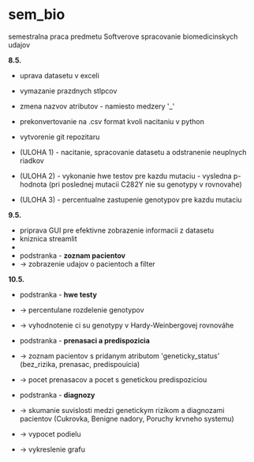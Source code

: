 # sem_bio
semestralna praca predmetu Softverove spracovanie biomedicinskych udajov

**8.5.**
- uprava datasetu v exceli
- vymazanie prazdnych stlpcov
- zmena nazvov atributov - namiesto medzery '_'
- prekonvertovanie na .csv format kvoli nacitaniu v python
- vytvorenie git repozitaru

- (ULOHA 1) - nacitanie, spracovanie datasetu a odstranenie neuplnych riadkov
- (ULOHA 2) - vykonanie hwe testov pre kazdu mutaciu - vysledna p-hodnota (pri poslednej mutacii C282Y nie su genotypy v rovnovahe)
- (ULOHA 3) - percentualne zastupenie genotypov pre kazdu mutaciu

**9.5.**
- priprava GUI pre efektivne zobrazenie informacii z datasetu
- kniznica streamlit
- 
- podstranka - **zoznam pacientov**
- -> zobrazenie udajov o pacientoch a filter

**10.5.**
- podstranka - **hwe testy**
- -> percentulane rozdelenie genotypov
- -> vyhodnotenie ci su genotypy v Hardy-Weinbergovej rovnováhe

- podstranka - **prenasaci a predispozicia**
- -> zoznam pacientov s pridanym atributom 'geneticky_status' (bez_rizika, prenasac, predispouicia)
- -> pocet prenasacov a pocet s genetickou predispoziciou

- podstranka - **diagnozy**
- -> skumanie suvislosti medzi genetickym rizikom a diagnozami pacientov (Cukrovka, Benigne nadory, Poruchy krvneho systemu)
- -> vypocet podielu
- -> vykreslenie grafu
